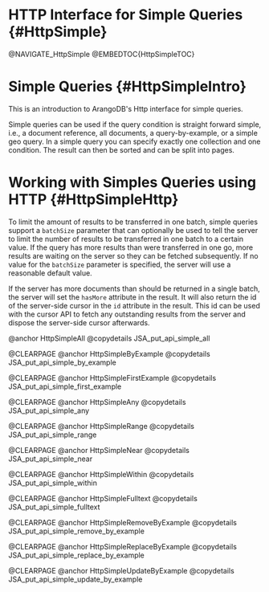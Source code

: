HTTP Interface for Simple Queries {#HttpSimple}
===============================================

@NAVIGATE_HttpSimple
@EMBEDTOC{HttpSimpleTOC}

Simple Queries {#HttpSimpleIntro}
=================================

This is an introduction to ArangoDB's Http interface for simple queries.

Simple queries can be used if the query condition is straight forward simple,
i.e., a document reference, all documents, a query-by-example, or a simple geo
query. In a simple query you can specify exactly one collection and one
condition. The result can then be sorted and can be split into pages.

Working with Simples Queries using HTTP {#HttpSimpleHttp}
=========================================================

To limit the amount of results to be transferred in one batch, simple queries
support a `batchSize` parameter that can optionally be used to tell the server
to limit the number of results to be transferred in one batch to a certain
value. If the query has more results than were transferred in one go, more
results are waiting on the server so they can be fetched subsequently. If no
value for the `batchSize` parameter is specified, the server will use a
reasonable default value.

If the server has more documents than should be returned in a single batch, the
server will set the `hasMore` attribute in the result. It will also return the
id of the server-side cursor in the `id` attribute in the result.  This id can
be used with the cursor API to fetch any outstanding results from the server and
dispose the server-side cursor afterwards.

@anchor HttpSimpleAll
@copydetails JSA_put_api_simple_all

@CLEARPAGE
@anchor HttpSimpleByExample
@copydetails JSA_put_api_simple_by_example

@CLEARPAGE
@anchor HttpSimpleFirstExample
@copydetails JSA_put_api_simple_first_example

@CLEARPAGE
@anchor HttpSimpleAny
@copydetails JSA_put_api_simple_any

@CLEARPAGE
@anchor HttpSimpleRange
@copydetails JSA_put_api_simple_range

@CLEARPAGE
@anchor HttpSimpleNear
@copydetails JSA_put_api_simple_near

@CLEARPAGE
@anchor HttpSimpleWithin
@copydetails JSA_put_api_simple_within

@CLEARPAGE
@anchor HttpSimpleFulltext
@copydetails JSA_put_api_simple_fulltext

@CLEARPAGE
@anchor HttpSimpleRemoveByExample
@copydetails JSA_put_api_simple_remove_by_example

@CLEARPAGE
@anchor HttpSimpleReplaceByExample
@copydetails JSA_put_api_simple_replace_by_example

@CLEARPAGE
@anchor HttpSimpleUpdateByExample
@copydetails JSA_put_api_simple_update_by_example
